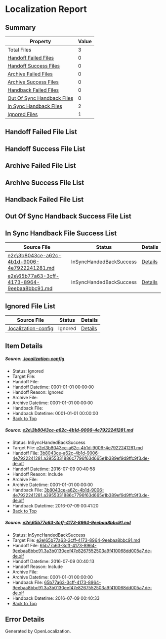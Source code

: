 # <a name='report-top'></a> Localization Report

## Summary
 Property | Value 
 -------- | ----- 
 Total Files | 3
[ Handoff Failed Files ](#handoff-failed-list)| 0
[ Handoff Success Files ](#handoff-success-list)| 0
[ Archive Failed Files ](#archive-failed-list)| 0
[ Archive Success Files ](#archive-success-list)| 0
[ Handback Failed Files ](#handback-failed-list)| 0
[ Out Of Sync Handback Files ](#outofsync-handback-success-list)| 0
[ In Sync Handback Files ](#insync-handback-success-list)| 2
[ Ignored Files ](#ignored-list)| 1

## <a name='handoff-failed-list'></a> Handoff Failed File List

## <a name='handoff-success-list'></a> Handoff Success File List

## <a name='archive-failed-list'></a> Archive Failed File List

## <a name='archive-success-list'></a> Archive Success File List

## <a name='handback-failed-list'></a> Handback Failed File List

## <a name='outofsync-handback-success-list'></a> Out Of Sync Handback Success File List

## <a name='insync-handback-success-list'></a> In Sync Handback File Success List
 Source File | Status | Details 
 ----------- | ------ | ------- 
 [e2e\3b8043ce-a62c-4b1d-9006-4e7922241281.md](https://github.com/OpenLocalizationTestOrg/oltest/blob/d12f2f9ae6452a339b70a67998df5ed9830b7af5/e2e/3b8043ce-a62c-4b1d-9006-4e7922241281.md) | InSyncHandedBackSuccess | [Details](#47a306ee3f9e6f8c2cb41eaa13f34cc0440dcdd31)
 [e2e\65b77a63-3cff-4173-8964-9eebaa8bbc91.md](https://github.com/OpenLocalizationTestOrg/oltest/blob/72d3f766fc4919098d4a816f831d72a83b4a3a68/e2e/65b77a63-3cff-4173-8964-9eebaa8bbc91.md) | InSyncHandedBackSuccess | [Details](#5eedb61453eaf8a087f9b222d3633b1a92e59bcc2)

## <a name='ignored-list'></a> Ignored File List
 Source File | Status | Details 
 ----------- | ------ | ------- 
 [.localization-config](https://github.com/OpenLocalizationTestOrg/oltest/blob/d12f2f9ae6452a339b70a67998df5ed9830b7af5/.localization-config) | Ignored | [Details](#3d4f252ac210baf56311d7e97dcc2db10974dbd20)

## Item Details
##### <a name='3d4f252ac210baf56311d7e97dcc2db10974dbd20'></a> Source: [.localization-config](https://github.com/OpenLocalizationTestOrg/oltest/blob/d12f2f9ae6452a339b70a67998df5ed9830b7af5/.localization-config)
* Status: Ignored
* Target File: 
* Handoff File: 
* Handoff Datetime: 0001-01-01 00:00:00
* Handoff Reason: Ignored
* Archive File: 
* Archive Datetime: 0001-01-01 00:00:00
* Handback File: 
* Handback Datetime: 0001-01-01 00:00:00
* [Back to Top](#report-top)

##### <a name='47a306ee3f9e6f8c2cb41eaa13f34cc0440dcdd31'></a> Source: [e2e\3b8043ce-a62c-4b1d-9006-4e7922241281.md](https://github.com/OpenLocalizationTestOrg/oltest/blob/d12f2f9ae6452a339b70a67998df5ed9830b7af5/e2e/3b8043ce-a62c-4b1d-9006-4e7922241281.md)
* Status: InSyncHandedBackSuccess
* Target File: [e2e\3b8043ce-a62c-4b1d-9006-4e7922241281.md](https://github.com/OpenLocalizationTestOrg/oltest-dede-fly/blob/4657d421187ec548f0e0319329dd22eb81a43049/e2e/3b8043ce-a62c-4b1d-9006-4e7922241281.md)
* Handoff File: [3b8043ce-a62c-4b1d-9006-4e7922241281.a3955331886c7796f63d665e1b389ef9d9ffc9f3.de-de.xlf](https://github.com/OpenLocalizationTestOrg/olhandoff-e2e/blob/9ad225ccda3ce6be5979206a65f813682e7485c7/ol-handoff/OpenLocalizationTestOrg/oltest-dede-fly/ci/ht/3b8043ce-a62c-4b1d-9006-4e7922241281.a3955331886c7796f63d665e1b389ef9d9ffc9f3.de-de.xlf)
* Handoff Datetime: 2016-07-09 00:40:58
* Handoff Reason: Include
* Archive File: 
* Archive Datetime: 0001-01-01 00:00:00
* Handback File: [3b8043ce-a62c-4b1d-9006-4e7922241281.a3955331886c7796f63d665e1b389ef9d9ffc9f3.de-de.xlf](https://github.com/OpenLocalizationTestOrg/olhandback-e2e/blob/7a0b85c8b350eac33092e5af3d2aceba23807449/ol-handback/OpenLocalizationTestOrg/oltest-dede-fly/ci/ht/3b8043ce-a62c-4b1d-9006-4e7922241281.a3955331886c7796f63d665e1b389ef9d9ffc9f3.de-de.xlf)
* Handback Datetime: 2016-07-09 00:41:20
* [Back to Top](#report-top)

##### <a name='5eedb61453eaf8a087f9b222d3633b1a92e59bcc2'></a> Source: [e2e\65b77a63-3cff-4173-8964-9eebaa8bbc91.md](https://github.com/OpenLocalizationTestOrg/oltest/blob/72d3f766fc4919098d4a816f831d72a83b4a3a68/e2e/65b77a63-3cff-4173-8964-9eebaa8bbc91.md)
* Status: InSyncHandedBackSuccess
* Target File: [e2e\65b77a63-3cff-4173-8964-9eebaa8bbc91.md](https://github.com/OpenLocalizationTestOrg/oltest-dede-fly/blob/85b4eb2c5d8c3b36d09f344f699d77a72e4ab5c7/e2e/65b77a63-3cff-4173-8964-9eebaa8bbc91.md)
* Handoff File: [65b77a63-3cff-4173-8964-9eebaa8bbc91.3a3b0130eef47e8267552503a9f410068dd005a7.de-de.xlf](https://github.com/OpenLocalizationTestOrg/olhandoff-e2e/blob/34e3976af23c7a5ac149508853b0c21cb3b31ee5/ol-handoff/OpenLocalizationTestOrg/oltest-dede-fly/ci/ht/65b77a63-3cff-4173-8964-9eebaa8bbc91.3a3b0130eef47e8267552503a9f410068dd005a7.de-de.xlf)
* Handoff Datetime: 2016-07-09 00:40:13
* Handoff Reason: Include
* Archive File: 
* Archive Datetime: 0001-01-01 00:00:00
* Handback File: [65b77a63-3cff-4173-8964-9eebaa8bbc91.3a3b0130eef47e8267552503a9f410068dd005a7.de-de.xlf](https://github.com/OpenLocalizationTestOrg/olhandback-e2e/blob/8dc19e9be395cdfbc02aa6f1183b4af76a51705f/ol-handback/OpenLocalizationTestOrg/oltest-dede-fly/ci/ht/65b77a63-3cff-4173-8964-9eebaa8bbc91.3a3b0130eef47e8267552503a9f410068dd005a7.de-de.xlf)
* Handback Datetime: 2016-07-09 00:40:33
* [Back to Top](#report-top)


## Error Details

Generated by OpenLocalization.
